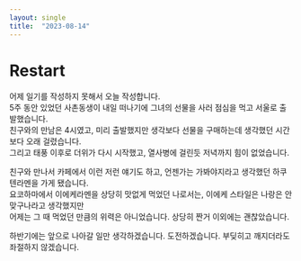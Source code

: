 ```yaml
---
layout: single
title:  "2023-08-14"
---
```


# Restart

어제 일기를 작성하지 못해서 오늘 작성합니다.  
5주 동안 있었던 사촌동생이 내일 떠나기에 그녀의 선물을 사러 점심을 먹고 서울로 출발했습니다.  
친구와의 만남은 4시였고, 미리 출발했지만 생각보다 선물을 구매하는데 생각했던 시간보다 오래 걸렸습니다.  
그리고 태풍 이후로 더위가 다시 시작했고, 열사병에 걸린듯 저녁까지 힘이 없었습니다.  

친구와 만나서 카페에서 이런 저런 얘기도 하고, 언젠가는 가봐야지라고 생각했던 하쿠텐라멘을 가게 됐습니다.  
요코하마에서 이에케라멘을 상당히 맛없게 먹었던 나로서는, 이에케 스타일은 나랑은 안맞구나라고 생각했지만  
어제는 그 때 먹었던 만큼의 위력은 아니었습니다. 상당히 짠거 이외에는 괜찮았습니다.  

하반기에는 앞으로 나아갈 일만 생각하겠습니다. 도전하겠습니다. 부딪히고 깨지더라도 좌절하지 않겠습니다.

